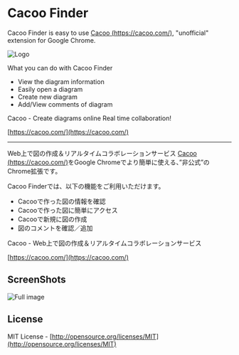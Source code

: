 Cacoo Finder
============
Cacoo Finder is easy to use [Cacoo (https://cacoo.com/)](https://cacoo.com/), "unofficial" extension for Google Chrome.

![Logo](https://raw.github.com/shoito/cacoo-finder-chrome-extension/master/images/440x280.png)

What you can do with Cacoo Finder

- View the diagram information
- Easily open a diagram
- Create new diagram
- Add/View comments of diagram

Cacoo - Create diagrams online Real time collaboration!

[https://cacoo.com/](https://cacoo.com/)

----

Web上で図の作成＆リアルタイムコラボレーションサービス [Cacoo (https://cacoo.com/)](https://cacoo.com/)をGoogle Chromeでより簡単に使える、”非公式”のChrome拡張です。

Cacoo Finderでは、以下の機能をご利用いただけます。

- Cacooで作った図の情報を確認
- Cacooで作った図に簡単にアクセス
- Cacooで新規に図の作成
- 図のコメントを確認／追加

Cacoo - Web上で図の作成＆リアルタイムコラボレーションサービス

[https://cacoo.com/](https://cacoo.com/)

ScreenShots
----
![Full image](https://raw.github.com/shoito/cacoo-finder-chrome-extension/master/images/1280x800_22.18.05.png)

License
----
MIT License - [http://opensource.org/licenses/MIT](http://opensource.org/licenses/MIT)

